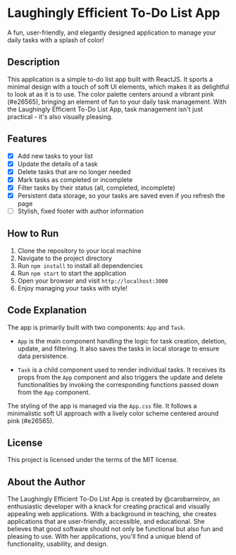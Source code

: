 # Laughingly Efficient To-Do List App

A fun, user-friendly, and elegantly designed application to manage your daily tasks with a splash of color!

## Description 

This application is a simple to-do list app built with ReactJS. It sports a minimal design with a touch of soft UI elements, which makes it as delightful to look at as it is to use. The color palette centers around a vibrant pink (#e26565), bringing an element of fun to your daily task management. With the Laughingly Efficient To-Do List App, task management isn't just practical - it's also visually pleasing.

## Features

- [X] Add new tasks to your list
- [X] Update the details of a task
- [X] Delete tasks that are no longer needed
- [X] Mark tasks as completed or incomplete
- [X] Filter tasks by their status (all, completed, incomplete)
- [X] Persistent data storage, so your tasks are saved even if you refresh the page
- [ ] Stylish, fixed footer with author information

## How to Run

1. Clone the repository to your local machine
2. Navigate to the project directory
3. Run `npm install` to install all dependencies
4. Run `npm start` to start the application
5. Open your browser and visit `http://localhost:3000`
6. Enjoy managing your tasks with style!

## Code Explanation

The app is primarily built with two components: `App` and `Task`. 

- `App` is the main component handling the logic for task creation, deletion, update, and filtering. It also saves the tasks in local storage to ensure data persistence.

- `Task` is a child component used to render individual tasks. It receives its props from the `App` component and also triggers the update and delete functionalities by invoking the corresponding functions passed down from the `App` component.

The styling of the app is managed via the `App.css` file. It follows a minimalistic soft UI approach with a lively color scheme centered around pink (#e26565). 

## License

This project is licensed under the terms of the MIT license.

## About the Author

The Laughingly Efficient To-Do List App is created by @carobarreirov, an enthusiastic developer with a knack for creating practical and visually appealing web applications. With a background in teaching, she creates applications that are user-friendly, accessible, and educational. She believes that good software should not only be functional but also fun and pleasing to use. With her applications, you'll find a unique blend of functionality, usability, and design.
